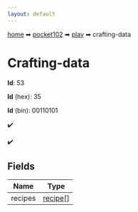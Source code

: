 ```yaml
---
layout: default
---
```


[home](/) ➡ [pocket102](/protocol/pocket102) ➡ [play](/protocol/pocket102/play) ➡ crafting-data

# Crafting-data

**Id**: 53

**Id** (hex): 35

**Id** (bin): 00110101

✔️

✔️

## Fields

Name | Type
---|---
recipes | [recipe](/protocol/pocket102/types/recipe)[]

